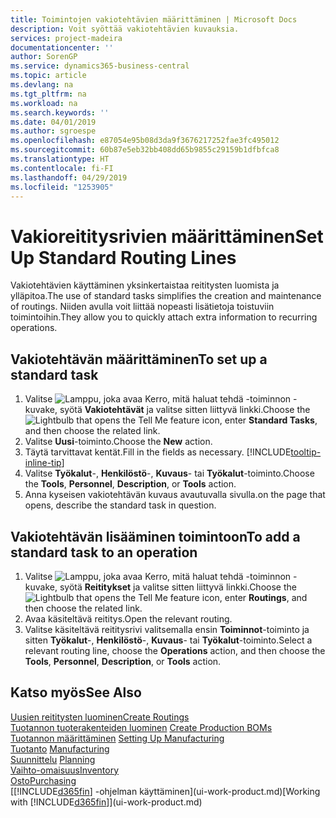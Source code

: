 ```yaml
---
title: Toimintojen vakiotehtävien määrittäminen | Microsoft Docs
description: Voit syöttää vakiotehtävien kuvauksia.
services: project-madeira
documentationcenter: ''
author: SorenGP
ms.service: dynamics365-business-central
ms.topic: article
ms.devlang: na
ms.tgt_pltfrm: na
ms.workload: na
ms.search.keywords: ''
ms.date: 04/01/2019
ms.author: sgroespe
ms.openlocfilehash: e87054e95b08d3da9f3676217252fae3fc495012
ms.sourcegitcommit: 60b87e5eb32bb408dd65b9855c29159b1dfbfca8
ms.translationtype: HT
ms.contentlocale: fi-FI
ms.lasthandoff: 04/29/2019
ms.locfileid: "1253905"
---
```

# <a name="set-up-standard-routing-lines"></a><span data-ttu-id="cbb23-103">Vakioreititysrivien määrittäminen</span><span class="sxs-lookup"><span data-stu-id="cbb23-103">Set Up Standard Routing Lines</span></span>
<span data-ttu-id="cbb23-104">Vakiotehtävien käyttäminen yksinkertaistaa reititysten luomista ja ylläpitoa.</span><span class="sxs-lookup"><span data-stu-id="cbb23-104">The use of standard tasks simplifies the creation and maintenance of routings.</span></span> <span data-ttu-id="cbb23-105">Niiden avulla voit liittää nopeasti lisätietoja toistuviin toimintoihin.</span><span class="sxs-lookup"><span data-stu-id="cbb23-105">They allow you to quickly attach extra information to recurring operations.</span></span>

## <a name="to-set-up-a-standard-task"></a><span data-ttu-id="cbb23-106">Vakiotehtävän määrittäminen</span><span class="sxs-lookup"><span data-stu-id="cbb23-106">To set up a standard task</span></span>
1. <span data-ttu-id="cbb23-107">Valitse ![Lamppu, joka avaa Kerro, mitä haluat tehdä -toiminnon](media/ui-search/search_small.png "Kerro, mitä haluat tehdä") -kuvake, syötä **Vakiotehtävät** ja valitse sitten liittyvä linkki.</span><span class="sxs-lookup"><span data-stu-id="cbb23-107">Choose the ![Lightbulb that opens the Tell Me feature](media/ui-search/search_small.png "Tell me what you want to do") icon, enter **Standard Tasks**, and then choose the related link.</span></span>
2. <span data-ttu-id="cbb23-108">Valitse **Uusi**-toiminto.</span><span class="sxs-lookup"><span data-stu-id="cbb23-108">Choose the **New** action.</span></span>
3. <span data-ttu-id="cbb23-109">Täytä tarvittavat kentät.</span><span class="sxs-lookup"><span data-stu-id="cbb23-109">Fill in the fields as necessary.</span></span> [!INCLUDE[tooltip-inline-tip](includes/tooltip-inline-tip_md.md)]
4. <span data-ttu-id="cbb23-110">Valitse **Työkalut**-, **Henkilöstö**-, **Kuvaus**- tai **Työkalut**-toiminto.</span><span class="sxs-lookup"><span data-stu-id="cbb23-110">Choose the **Tools**, **Personnel**, **Description**, or **Tools** action.</span></span>
5. <span data-ttu-id="cbb23-111">Anna kyseisen vakiotehtävän kuvaus avautuvalla sivulla.</span><span class="sxs-lookup"><span data-stu-id="cbb23-111">on the page that opens, describe the standard task in question.</span></span>

## <a name="to-add-a-standard-task-to-an-operation"></a><span data-ttu-id="cbb23-112">Vakiotehtävän lisääminen toimintoon</span><span class="sxs-lookup"><span data-stu-id="cbb23-112">To add a standard task to an operation</span></span>
1. <span data-ttu-id="cbb23-113">Valitse ![Lamppu, joka avaa Kerro, mitä haluat tehdä -toiminnon](media/ui-search/search_small.png "Kerro, mitä haluat tehdä") -kuvake, syötä **Reititykset** ja valitse sitten liittyvä linkki.</span><span class="sxs-lookup"><span data-stu-id="cbb23-113">Choose the ![Lightbulb that opens the Tell Me feature](media/ui-search/search_small.png "Tell me what you want to do") icon, enter **Routings**, and then choose the related link.</span></span>
2. <span data-ttu-id="cbb23-114">Avaa käsiteltävä reititys.</span><span class="sxs-lookup"><span data-stu-id="cbb23-114">Open the relevant routing.</span></span>
3. <span data-ttu-id="cbb23-115">Valitse käsiteltävä reititysrivi valitsemalla ensin **Toiminnot**-toiminto ja sitten **Työkalut**-, **Henkilöstö**-, **Kuvaus**- tai **Työkalut**-toiminto.</span><span class="sxs-lookup"><span data-stu-id="cbb23-115">Select a relevant routing line, choose the **Operations** action, and then choose the **Tools**, **Personnel**, **Description**, or **Tools** action.</span></span>

## <a name="see-also"></a><span data-ttu-id="cbb23-116">Katso myös</span><span class="sxs-lookup"><span data-stu-id="cbb23-116">See Also</span></span>  
[<span data-ttu-id="cbb23-117">Uusien reititysten luominen</span><span class="sxs-lookup"><span data-stu-id="cbb23-117">Create Routings</span></span>](production-how-to-create-routings.md)  
<span data-ttu-id="cbb23-118">[Tuotannon tuoterakenteiden luominen](production-how-to-create-production-boms.md)   </span><span class="sxs-lookup"><span data-stu-id="cbb23-118">[Create Production BOMs](production-how-to-create-production-boms.md)   </span></span>  
<span data-ttu-id="cbb23-119">[Tuotannon määrittäminen](production-configure-production-processes.md) </span><span class="sxs-lookup"><span data-stu-id="cbb23-119">[Setting Up Manufacturing](production-configure-production-processes.md) </span></span>  
<span data-ttu-id="cbb23-120">[Tuotanto](production-manage-manufacturing.md)  </span><span class="sxs-lookup"><span data-stu-id="cbb23-120">[Manufacturing](production-manage-manufacturing.md)  </span></span>  
<span data-ttu-id="cbb23-121">[Suunnittelu](production-planning.md) </span><span class="sxs-lookup"><span data-stu-id="cbb23-121">[Planning](production-planning.md) </span></span>  
[<span data-ttu-id="cbb23-122">Vaihto-omaisuus</span><span class="sxs-lookup"><span data-stu-id="cbb23-122">Inventory</span></span>](inventory-manage-inventory.md)  
[<span data-ttu-id="cbb23-123">Osto</span><span class="sxs-lookup"><span data-stu-id="cbb23-123">Purchasing</span></span>](purchasing-manage-purchasing.md)  
<span data-ttu-id="cbb23-124">[[!INCLUDE[d365fin](includes/d365fin_md.md)] -ohjelman käyttäminen](ui-work-product.md)</span><span class="sxs-lookup"><span data-stu-id="cbb23-124">[Working with [!INCLUDE[d365fin](includes/d365fin_md.md)]](ui-work-product.md)</span></span>  
